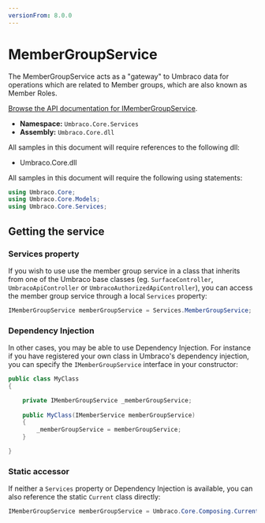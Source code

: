 ```yaml
---
versionFrom: 8.0.0
---
```


# MemberGroupService
The MemberGroupService acts as a "gateway" to Umbraco data for operations which are related to Member groups, which are also known as Member Roles.

[Browse the API documentation for IMemberGroupService](https://our.umbraco.com/apidocs/v8/csharp/api/Umbraco.Core.Services.IMemberGroupService.html).

 * **Namespace:** `Umbraco.Core.Services`
 * **Assembly:** `Umbraco.Core.dll`

All samples in this document will require references to the following dll:

* Umbraco.Core.dll

All samples in this document will require the following using statements:

```csharp
using Umbraco.Core;
using Umbraco.Core.Models;
using Umbraco.Core.Services;
```

## Getting the service

### Services property

If you wish to use use the member group service in a class that inherits from one of the Umbraco base classes (eg. `SurfaceController`, `UmbracoApiController` or `UmbracoAuthorizedApiController`), you can access the member group service through a local `Services` property:

```csharp
IMemberGroupService memberGroupService = Services.MemberGroupService;
```

### Dependency Injection

In other cases, you may be able to use Dependency Injection. For instance if you have registered your own class in Umbraco's dependency injection, you can specify the `IMemberGroupService` interface in your constructor:

```csharp
public class MyClass
{

    private IMemberGroupService _memberGroupService;
    
    public MyClass(IMemberService memberGroupService)
    {
        _memberGroupService = memberGroupService;
    }

}
```
### Static accessor

If neither a `Services` property or Dependency Injection is available, you can also reference the static `Current` class directly:

```csharp
IMemberGroupService memberGroupService = Umbraco.Core.Composing.Current.Services.MemberGroupService;
```
